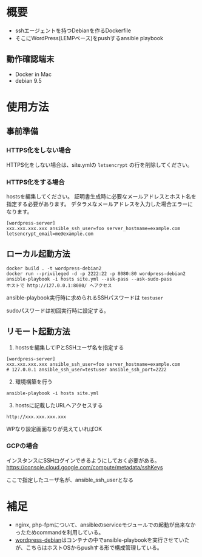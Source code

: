 # 概要

* sshエージェントを持つDebianを作るDockerfile
* そこにWordPress(LEMPベース)をpushするansible playbook

## 動作確認端末

* Docker in Mac
* debian 9.5

# 使用方法
## 事前準備
### HTTPS化をしない場合

HTTPS化をしない場合は、site.ymlの `letsencrypt` の行を削除してください。


### HTTPS化をする場合

hostsを編集してください。
証明書生成時に必要なメールアドレスとホスト名を指定する必要があります。
デタラメなメールアドレスを入力した場合エラーになります。

```
[wordpress-server]
xxx.xxx.xxx.xxx ansible_ssh_user=foo server_hostname=example.com letsencrypt_email=me@example.com
```


## ローカル起動方法
```
docker build . -t wordpress-debian2
docker run --privileged -d -p 2222:22 -p 8080:80 wordpress-debian2
ansible-playbook -i hosts site.yml --ask-pass --ask-sudo-pass
ホストで http://127.0.0.1:8080/ へアクセス
```

ansible-playbook実行時に求められるSSHパスワードは `testuser`

sudoパスワードは初回実行時に設定する。

## リモート起動方法

1. hostsを編集してIPとSSHユーザ名を指定する
```
[wordpress-server]
xxx.xxx.xxx.xxx ansible_ssh_user=foo server_hostname=example.com
# 127.0.0.1 ansible_ssh_user=testuser ansible_ssh_port=2222
```

2. 環境構築を行う
```
ansible-playbook -i hosts site.yml
```

3. hostsに記載したURLへアクセスする
```
http://xxx.xxx.xxx.xxx
```

WPなり設定画面なりが見えていればOK

### GCPの場合

インスタンスにSSHログインできるようにしておく必要がある。
https://console.cloud.google.com/compute/metadata/sshKeys

ここで指定したユーザ名が、ansible_ssh_userとなる

# 補足
* nginx, php-fpmについて、ansibleのserviceモジュールでの起動が出来なかったためcommandを利用している。
* [wordpress-debian](https://github.com/t-morisawa/wordpress-debian)はコンテナの中でansible-playbookを実行させていたが、こちらはホストOSからpushする形で構成管理している。
